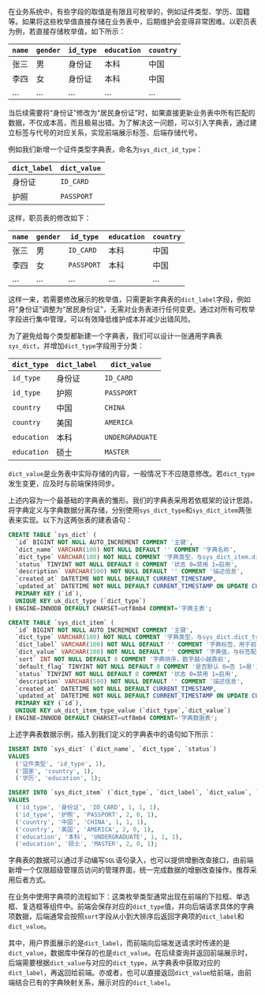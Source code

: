 在业务系统中，有些字段的取值是有限且可枚举的，例如证件类型、学历、国籍等。如果将这些枚举值直接存储在业务表中，后期维护会变得非常困难。以职员表为例，若直接存储枚举值，如下所示：

| `name` | `gender` | `id_type` | `education` | `country` |
| ------ | -------- | --------- | ----------- | --------- |
| 张三   | 男       | 身份证    | 本科        | 中国      |
| 李四   | 女       | 身份证    | 本科        | 中国      |
| …      | …        | …         | …           | …         |

当后续需要将“身份证”修改为“居民身份证”时，如果直接更新业务表中所有匹配的数据，不仅成本高，而且极易出错。为了解决这一问题，可以引入字典表，通过建立标签与代号的对应关系，实现前端展示标签、后端存储代号。

例如我们新增一个证件类型字典表，命名为`sys_dict_id_type`：

| `dict_label` | `dict_value` |
| ----- | ---------- |
| 身份证 | `ID_CARD` |
| 护照 | `PASSPORT` |

这样，职员表的修改如下：

| `name` | `gender` | `id_type` | `education` | `country` |
| ---- | ---- | -------- | ---- | ---- |
| 张三 | 男   | `ID_CARD` | 本科 | 中国 |
| 李四 | 女   | `PASSPORT` | 本科 | 中国 |
| …    | …    | …        | …    | …    |

这样一来，若需要修改展示的枚举值，只需更新字典表的`dict_label`字段，例如将“身份证”调整为“居民身份证”，无需对业务表进行任何变更。通过对所有可枚举字段进行集中管理，可以有效降低维护成本并减少出错风险。

为了避免给每个类型都新建一个字典表，我们可以设计一张通用字典表`sys_dict`，并增加`dict_type`字段用于分类：


| `dict_type` | `dict_label` | `dict_value`    |
| ----------- | ------------ | --------------- |
| `id_type`   | 身份证          | `ID_CARD`       |
| `id_type`   | 护照           | `PASSPORT`      |
| `country`   | 中国           | `CHINA`         |
| `country`   | 美国           | `AMERICA`       |
| `education` | 本科           | `UNDERGRADUATE` |
| `education` | 硕士           | `MASTER`        |

`dict_value`是业务表中实际存储的内容，一般情况下不应随意修改。若`dict_type`发生变更，应及时与前端保持同步。

上述内容为一个最基础的字典表的雏形。我们的字典表采用若依框架的设计思路，将字典定义与字典数据分离存储，分别使用`sys_dict_type`和`sys_dict_item`两张表来实现。以下为这两张表的建表语句：

```sql
CREATE TABLE `sys_dict` (
  `id` BIGINT NOT NULL AUTO_INCREMENT COMMENT '主键',
  `dict_name` VARCHAR(100) NOT NULL DEFAULT '' COMMENT '字典名称',
  `dict_type` VARCHAR(100) NOT NULL COMMENT '字典类型，与sys_dict_item.dict_type关联',
  `status` TINYINT NOT NULL DEFAULT 0 COMMENT '状态 0=禁用 1=启用',
  `description` VARCHAR(500) NOT NULL DEFAULT '' COMMENT '描述信息',
  `created_at` DATETIME NOT NULL DEFAULT CURRENT_TIMESTAMP,
  `updated_at` DATETIME NOT NULL DEFAULT CURRENT_TIMESTAMP ON UPDATE CURRENT_TIMESTAMP,
  PRIMARY KEY (`id`),
  UNIQUE KEY uk_dict_type (`dict_type`)
) ENGINE=INNODB DEFAULT CHARSET=utf8mb4 COMMENT='字典主表';

CREATE TABLE `sys_dict_item` (
  `id` BIGINT NOT NULL AUTO_INCREMENT COMMENT '主键',
  `dict_type` VARCHAR(100) NOT NULL COMMENT '字典类型，与sys_dict.dict_type关联',
  `dict_label` VARCHAR(100) NOT NULL DEFAULT '' COMMENT '字典标签，用于前端展示',
  `dict_value` VARCHAR(100) NOT NULL DEFAULT '' COMMENT '字典值，与标签配对，用于后端存储',
  `sort` INT NOT NULL DEFAULT 0 COMMENT '字典排序，数字越小越靠前',
  `default_flag` TINYINT NOT NULL DEFAULT 0 COMMENT '是否默认 0=否 1=是',
  `status` TINYINT NOT NULL DEFAULT 0 COMMENT '状态 0=禁用 1=启用',
  `description` VARCHAR(500) NOT NULL DEFAULT '' COMMENT '描述信息',
  `created_at` DATETIME NOT NULL DEFAULT CURRENT_TIMESTAMP,
  `updated_at` DATETIME NOT NULL DEFAULT CURRENT_TIMESTAMP ON UPDATE CURRENT_TIMESTAMP,
  PRIMARY KEY (`id`),
  UNIQUE KEY uk_dict_item_type_value (`dict_type`,`dict_value`)
) ENGINE=INNODB DEFAULT CHARSET=utf8mb4 COMMENT='字典数据表';
```

上述字典表数据示例，插入到我们定义的字典表中的语句如下所示：

```sql
INSERT INTO `sys_dict` (`dict_name`, `dict_type`, `status`)
VALUES
  ('证件类型', 'id_type', 1),
  ('国家', 'country', 1),
  ('学历', 'education', 1);

INSERT INTO `sys_dict_item` (`dict_type`, `dict_label`, `dict_value`, `sort`, `default_flag`, `status`)
VALUES
  ('id_type', '身份证', 'ID_CARD', 1, 1, 1),
  ('id_type', '护照', 'PASSPORT', 2, 0, 1),
  ('country', '中国', 'CHINA', 1, 1, 1),
  ('country', '美国', 'AMERICA', 2, 0, 1),
  ('education', '本科', 'UNDERGRADUATE', 1, 1, 1),
  ('education', '硕士', 'MASTER', 2, 0, 1);
```

字典表的数据可以通过手动编写`SQL`语句录入，也可以提供增删改查接口，由前端新增一个仅限超级管理员访问的管理界面，统一完成数据的增删改查操作。推荐采用后者方式。

在业务中使用字典项的流程如下：这类枚举类型通常出现在前端的下拉框、单选框、复选框等组件中。前端会保存对应的`dict_type`值，并向后端请求具体的字典项数据，后端通常会按照`sort`字段从小到大排序后返回字典项的`dict_label`和`dict_value`。

其中，用户界面展示的是`dict_label`，而前端向后端发送请求时传递的是`dict_value`，数据库中保存的也是`dict_value`。在后续查询并返回前端展示时，后端需要根据`dict_value`与对应的`dict_type`，从字典表中获取对应的`dict_label`，再返回给前端。亦或者，也可以直接返回`dict_value`给前端，由前端结合已有的字典映射关系，展示对应的`dict_label`。
